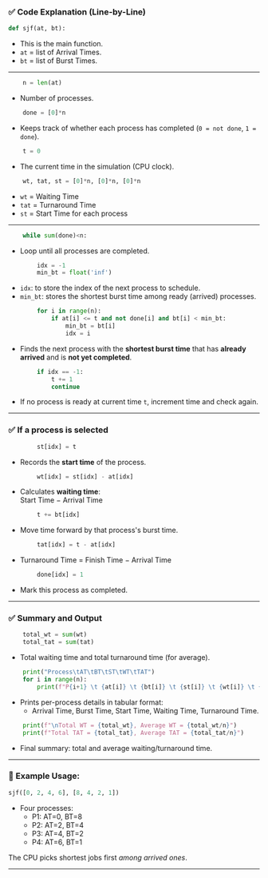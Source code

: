 ### ✅ **Code Explanation (Line-by-Line)**

```python
def sjf(at, bt):
```
- This is the main function.
- `at` = list of Arrival Times.
- `bt` = list of Burst Times.

---

```python
    n = len(at)
```
- Number of processes.
  
```python
    done = [0]*n
```
- Keeps track of whether each process has completed (`0 = not done`, `1 = done`).

```python
    t = 0
```
- The current time in the simulation (CPU clock).

```python
    wt, tat, st = [0]*n, [0]*n, [0]*n
```
- `wt` = Waiting Time  
- `tat` = Turnaround Time  
- `st` = Start Time for each process

---

```python
    while sum(done)<n:
```
- Loop until all processes are completed.

```python
        idx = -1
        min_bt = float('inf')
```
- `idx`: to store the index of the next process to schedule.
- `min_bt`: stores the shortest burst time among ready (arrived) processes.

```python
        for i in range(n):
            if at[i] <= t and not done[i] and bt[i] < min_bt:
                min_bt = bt[i]
                idx = i
```
- Finds the next process with the **shortest burst time** that has **already arrived** and is **not yet completed**.

```python
        if idx == -1:
            t += 1
            continue
```
- If no process is ready at current time `t`, increment time and check again.

---

### ✅ If a process is selected

```python
        st[idx] = t
```
- Records the **start time** of the process.

```python
        wt[idx] = st[idx] - at[idx]
```
- Calculates **waiting time**:  
  Start Time − Arrival Time

```python
        t += bt[idx]
```
- Move time forward by that process's burst time.

```python
        tat[idx] = t - at[idx]
```
- Turnaround Time = Finish Time − Arrival Time

```python
        done[idx] = 1
```
- Mark this process as completed.

---

### ✅ Summary and Output

```python
    total_wt = sum(wt)
    total_tat = sum(tat)
```
- Total waiting time and total turnaround time (for average).

```python
    print("Process\tAT\tBT\tST\tWT\tTAT")
    for i in range(n):
        print(f"P{i+1} \t {at[i]} \t {bt[i]} \t {st[i]} \t {wt[i]} \t {tat[i]}")
```
- Prints per-process details in tabular format:
  - Arrival Time, Burst Time, Start Time, Waiting Time, Turnaround Time.

```python
    print(f"\nTotal WT = {total_wt}, Average WT = {total_wt/n}")
    print(f"Total TAT = {total_tat}, Average TAT = {total_tat/n}")
```
- Final summary: total and average waiting/turnaround time.

---

### 🧪 Example Usage:

```python
sjf([0, 2, 4, 6], [8, 4, 2, 1])
```

- Four processes:
  - P1: AT=0, BT=8
  - P2: AT=2, BT=4
  - P3: AT=4, BT=2
  - P4: AT=6, BT=1

The CPU picks shortest jobs first *among arrived ones*.

---
